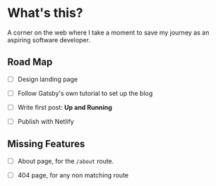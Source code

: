 # What's this?

A corner on the web where I take a moment to save my journey as an aspiring software developer.

## Road Map

- [ ] Design landing page

- [ ] Follow Gatsby's own tutorial to set up the blog

- [ ] Write first post: **Up and Running**

- [ ] Publish with Netlify

## Missing Features

- [ ] About page, for the `/about` route.

- [ ] 404 page, for any non matching route
